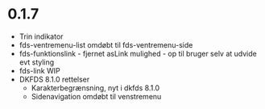 # 0.1.7

- Trin indikator
- fds-ventremenu-list omdøbt til fds-ventremenu-side
- fds-funktionslink - fjernet asLink mulighed - op til bruger selv at udvide evt styling
- fds-link WIP
- DKFDS 8.1.0 rettelser
  - Karakterbegrænsning, nyt i dkfds 8.1.0
  - Sidenavigation omdøbt til venstremenu
